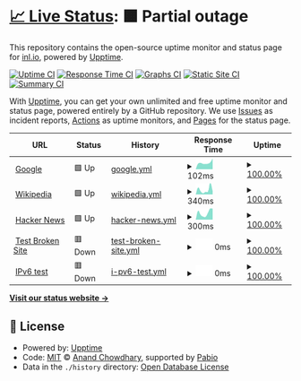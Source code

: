# [📈 Live Status](https://inl-io.github.io/upptime): <!--live status--> **🟧 Partial outage**

This repository contains the open-source uptime monitor and status page for [inl.io](https://inl.io), powered by [Upptime](https://github.com/upptime/upptime).

[![Uptime CI](https://github.com/inl-io/upptime/workflows/Uptime%20CI/badge.svg)](https://github.com/inl-io/upptime/actions?query=workflow%3A%22Uptime+CI%22)
[![Response Time CI](https://github.com/inl-io/upptime/workflows/Response%20Time%20CI/badge.svg)](https://github.com/inl-io/upptime/actions?query=workflow%3A%22Response+Time+CI%22)
[![Graphs CI](https://github.com/inl-io/upptime/workflows/Graphs%20CI/badge.svg)](https://github.com/inl-io/upptime/actions?query=workflow%3A%22Graphs+CI%22)
[![Static Site CI](https://github.com/inl-io/upptime/workflows/Static%20Site%20CI/badge.svg)](https://github.com/inl-io/upptime/actions?query=workflow%3A%22Static+Site+CI%22)
[![Summary CI](https://github.com/inl-io/upptime/workflows/Summary%20CI/badge.svg)](https://github.com/inl-io/upptime/actions?query=workflow%3A%22Summary+CI%22)

With [Upptime](https://upptime.js.org), you can get your own unlimited and free uptime monitor and status page, powered entirely by a GitHub repository. We use [Issues](https://github.com/inl-io/upptime/issues) as incident reports, [Actions](https://github.com/inl-io/upptime/actions) as uptime monitors, and [Pages](https://inl-io.github.io/upptime) for the status page.

<!--start: status pages-->
<!-- This summary is generated by Upptime (https://github.com/upptime/upptime) -->
<!-- Do not edit this manually, your changes will be overwritten -->
<!-- prettier-ignore -->
| URL | Status | History | Response Time | Uptime |
| --- | ------ | ------- | ------------- | ------ |
| <img alt="" src="https://icons.duckduckgo.com/ip3/www.google.com.ico" height="13"> [Google](https://www.google.com) | 🟩 Up | [google.yml](https://github.com/inl-io/upptime/commits/HEAD/history/google.yml) | <details><summary><img alt="Response time graph" src="./graphs/google/response-time-week.png" height="20"> 102ms</summary><br><a href="https://inl-io.github.io/upptime/history/google"><img alt="Response time 109" src="https://img.shields.io/endpoint?url=https%3A%2F%2Fraw.githubusercontent.com%2Finl-io%2Fupptime%2FHEAD%2Fapi%2Fgoogle%2Fresponse-time.json"></a><br><a href="https://inl-io.github.io/upptime/history/google"><img alt="24-hour response time 168" src="https://img.shields.io/endpoint?url=https%3A%2F%2Fraw.githubusercontent.com%2Finl-io%2Fupptime%2FHEAD%2Fapi%2Fgoogle%2Fresponse-time-day.json"></a><br><a href="https://inl-io.github.io/upptime/history/google"><img alt="7-day response time 102" src="https://img.shields.io/endpoint?url=https%3A%2F%2Fraw.githubusercontent.com%2Finl-io%2Fupptime%2FHEAD%2Fapi%2Fgoogle%2Fresponse-time-week.json"></a><br><a href="https://inl-io.github.io/upptime/history/google"><img alt="30-day response time 109" src="https://img.shields.io/endpoint?url=https%3A%2F%2Fraw.githubusercontent.com%2Finl-io%2Fupptime%2FHEAD%2Fapi%2Fgoogle%2Fresponse-time-month.json"></a><br><a href="https://inl-io.github.io/upptime/history/google"><img alt="1-year response time 109" src="https://img.shields.io/endpoint?url=https%3A%2F%2Fraw.githubusercontent.com%2Finl-io%2Fupptime%2FHEAD%2Fapi%2Fgoogle%2Fresponse-time-year.json"></a></details> | <details><summary><a href="https://inl-io.github.io/upptime/history/google">100.00%</a></summary><a href="https://inl-io.github.io/upptime/history/google"><img alt="All-time uptime 100.00%" src="https://img.shields.io/endpoint?url=https%3A%2F%2Fraw.githubusercontent.com%2Finl-io%2Fupptime%2FHEAD%2Fapi%2Fgoogle%2Fuptime.json"></a><br><a href="https://inl-io.github.io/upptime/history/google"><img alt="24-hour uptime 100.00%" src="https://img.shields.io/endpoint?url=https%3A%2F%2Fraw.githubusercontent.com%2Finl-io%2Fupptime%2FHEAD%2Fapi%2Fgoogle%2Fuptime-day.json"></a><br><a href="https://inl-io.github.io/upptime/history/google"><img alt="7-day uptime 100.00%" src="https://img.shields.io/endpoint?url=https%3A%2F%2Fraw.githubusercontent.com%2Finl-io%2Fupptime%2FHEAD%2Fapi%2Fgoogle%2Fuptime-week.json"></a><br><a href="https://inl-io.github.io/upptime/history/google"><img alt="30-day uptime 100.00%" src="https://img.shields.io/endpoint?url=https%3A%2F%2Fraw.githubusercontent.com%2Finl-io%2Fupptime%2FHEAD%2Fapi%2Fgoogle%2Fuptime-month.json"></a><br><a href="https://inl-io.github.io/upptime/history/google"><img alt="1-year uptime 100.00%" src="https://img.shields.io/endpoint?url=https%3A%2F%2Fraw.githubusercontent.com%2Finl-io%2Fupptime%2FHEAD%2Fapi%2Fgoogle%2Fuptime-year.json"></a></details>
| <img alt="" src="https://icons.duckduckgo.com/ip3/en.wikipedia.org.ico" height="13"> [Wikipedia](https://en.wikipedia.org) | 🟩 Up | [wikipedia.yml](https://github.com/inl-io/upptime/commits/HEAD/history/wikipedia.yml) | <details><summary><img alt="Response time graph" src="./graphs/wikipedia/response-time-week.png" height="20"> 340ms</summary><br><a href="https://inl-io.github.io/upptime/history/wikipedia"><img alt="Response time 255" src="https://img.shields.io/endpoint?url=https%3A%2F%2Fraw.githubusercontent.com%2Finl-io%2Fupptime%2FHEAD%2Fapi%2Fwikipedia%2Fresponse-time.json"></a><br><a href="https://inl-io.github.io/upptime/history/wikipedia"><img alt="24-hour response time 243" src="https://img.shields.io/endpoint?url=https%3A%2F%2Fraw.githubusercontent.com%2Finl-io%2Fupptime%2FHEAD%2Fapi%2Fwikipedia%2Fresponse-time-day.json"></a><br><a href="https://inl-io.github.io/upptime/history/wikipedia"><img alt="7-day response time 340" src="https://img.shields.io/endpoint?url=https%3A%2F%2Fraw.githubusercontent.com%2Finl-io%2Fupptime%2FHEAD%2Fapi%2Fwikipedia%2Fresponse-time-week.json"></a><br><a href="https://inl-io.github.io/upptime/history/wikipedia"><img alt="30-day response time 255" src="https://img.shields.io/endpoint?url=https%3A%2F%2Fraw.githubusercontent.com%2Finl-io%2Fupptime%2FHEAD%2Fapi%2Fwikipedia%2Fresponse-time-month.json"></a><br><a href="https://inl-io.github.io/upptime/history/wikipedia"><img alt="1-year response time 255" src="https://img.shields.io/endpoint?url=https%3A%2F%2Fraw.githubusercontent.com%2Finl-io%2Fupptime%2FHEAD%2Fapi%2Fwikipedia%2Fresponse-time-year.json"></a></details> | <details><summary><a href="https://inl-io.github.io/upptime/history/wikipedia">100.00%</a></summary><a href="https://inl-io.github.io/upptime/history/wikipedia"><img alt="All-time uptime 100.00%" src="https://img.shields.io/endpoint?url=https%3A%2F%2Fraw.githubusercontent.com%2Finl-io%2Fupptime%2FHEAD%2Fapi%2Fwikipedia%2Fuptime.json"></a><br><a href="https://inl-io.github.io/upptime/history/wikipedia"><img alt="24-hour uptime 100.00%" src="https://img.shields.io/endpoint?url=https%3A%2F%2Fraw.githubusercontent.com%2Finl-io%2Fupptime%2FHEAD%2Fapi%2Fwikipedia%2Fuptime-day.json"></a><br><a href="https://inl-io.github.io/upptime/history/wikipedia"><img alt="7-day uptime 100.00%" src="https://img.shields.io/endpoint?url=https%3A%2F%2Fraw.githubusercontent.com%2Finl-io%2Fupptime%2FHEAD%2Fapi%2Fwikipedia%2Fuptime-week.json"></a><br><a href="https://inl-io.github.io/upptime/history/wikipedia"><img alt="30-day uptime 100.00%" src="https://img.shields.io/endpoint?url=https%3A%2F%2Fraw.githubusercontent.com%2Finl-io%2Fupptime%2FHEAD%2Fapi%2Fwikipedia%2Fuptime-month.json"></a><br><a href="https://inl-io.github.io/upptime/history/wikipedia"><img alt="1-year uptime 100.00%" src="https://img.shields.io/endpoint?url=https%3A%2F%2Fraw.githubusercontent.com%2Finl-io%2Fupptime%2FHEAD%2Fapi%2Fwikipedia%2Fuptime-year.json"></a></details>
| <img alt="" src="https://icons.duckduckgo.com/ip3/news.ycombinator.com.ico" height="13"> [Hacker News](https://news.ycombinator.com) | 🟩 Up | [hacker-news.yml](https://github.com/inl-io/upptime/commits/HEAD/history/hacker-news.yml) | <details><summary><img alt="Response time graph" src="./graphs/hacker-news/response-time-week.png" height="20"> 300ms</summary><br><a href="https://inl-io.github.io/upptime/history/hacker-news"><img alt="Response time 298" src="https://img.shields.io/endpoint?url=https%3A%2F%2Fraw.githubusercontent.com%2Finl-io%2Fupptime%2FHEAD%2Fapi%2Fhacker-news%2Fresponse-time.json"></a><br><a href="https://inl-io.github.io/upptime/history/hacker-news"><img alt="24-hour response time 488" src="https://img.shields.io/endpoint?url=https%3A%2F%2Fraw.githubusercontent.com%2Finl-io%2Fupptime%2FHEAD%2Fapi%2Fhacker-news%2Fresponse-time-day.json"></a><br><a href="https://inl-io.github.io/upptime/history/hacker-news"><img alt="7-day response time 300" src="https://img.shields.io/endpoint?url=https%3A%2F%2Fraw.githubusercontent.com%2Finl-io%2Fupptime%2FHEAD%2Fapi%2Fhacker-news%2Fresponse-time-week.json"></a><br><a href="https://inl-io.github.io/upptime/history/hacker-news"><img alt="30-day response time 274" src="https://img.shields.io/endpoint?url=https%3A%2F%2Fraw.githubusercontent.com%2Finl-io%2Fupptime%2FHEAD%2Fapi%2Fhacker-news%2Fresponse-time-month.json"></a><br><a href="https://inl-io.github.io/upptime/history/hacker-news"><img alt="1-year response time 298" src="https://img.shields.io/endpoint?url=https%3A%2F%2Fraw.githubusercontent.com%2Finl-io%2Fupptime%2FHEAD%2Fapi%2Fhacker-news%2Fresponse-time-year.json"></a></details> | <details><summary><a href="https://inl-io.github.io/upptime/history/hacker-news">100.00%</a></summary><a href="https://inl-io.github.io/upptime/history/hacker-news"><img alt="All-time uptime 100.00%" src="https://img.shields.io/endpoint?url=https%3A%2F%2Fraw.githubusercontent.com%2Finl-io%2Fupptime%2FHEAD%2Fapi%2Fhacker-news%2Fuptime.json"></a><br><a href="https://inl-io.github.io/upptime/history/hacker-news"><img alt="24-hour uptime 100.00%" src="https://img.shields.io/endpoint?url=https%3A%2F%2Fraw.githubusercontent.com%2Finl-io%2Fupptime%2FHEAD%2Fapi%2Fhacker-news%2Fuptime-day.json"></a><br><a href="https://inl-io.github.io/upptime/history/hacker-news"><img alt="7-day uptime 100.00%" src="https://img.shields.io/endpoint?url=https%3A%2F%2Fraw.githubusercontent.com%2Finl-io%2Fupptime%2FHEAD%2Fapi%2Fhacker-news%2Fuptime-week.json"></a><br><a href="https://inl-io.github.io/upptime/history/hacker-news"><img alt="30-day uptime 100.00%" src="https://img.shields.io/endpoint?url=https%3A%2F%2Fraw.githubusercontent.com%2Finl-io%2Fupptime%2FHEAD%2Fapi%2Fhacker-news%2Fuptime-month.json"></a><br><a href="https://inl-io.github.io/upptime/history/hacker-news"><img alt="1-year uptime 100.00%" src="https://img.shields.io/endpoint?url=https%3A%2F%2Fraw.githubusercontent.com%2Finl-io%2Fupptime%2FHEAD%2Fapi%2Fhacker-news%2Fuptime-year.json"></a></details>
| <img alt="" src="https://icons.duckduckgo.com/ip3/thissitedoesnotexist.koj.co.ico" height="13"> [Test Broken Site](https://thissitedoesnotexist.koj.co) | 🟥 Down | [test-broken-site.yml](https://github.com/inl-io/upptime/commits/HEAD/history/test-broken-site.yml) | <details><summary><img alt="Response time graph" src="./graphs/test-broken-site/response-time-week.png" height="20"> 0ms</summary><br><a href="https://inl-io.github.io/upptime/history/test-broken-site"><img alt="Response time 0" src="https://img.shields.io/endpoint?url=https%3A%2F%2Fraw.githubusercontent.com%2Finl-io%2Fupptime%2FHEAD%2Fapi%2Ftest-broken-site%2Fresponse-time.json"></a><br><a href="https://inl-io.github.io/upptime/history/test-broken-site"><img alt="24-hour response time 0" src="https://img.shields.io/endpoint?url=https%3A%2F%2Fraw.githubusercontent.com%2Finl-io%2Fupptime%2FHEAD%2Fapi%2Ftest-broken-site%2Fresponse-time-day.json"></a><br><a href="https://inl-io.github.io/upptime/history/test-broken-site"><img alt="7-day response time 0" src="https://img.shields.io/endpoint?url=https%3A%2F%2Fraw.githubusercontent.com%2Finl-io%2Fupptime%2FHEAD%2Fapi%2Ftest-broken-site%2Fresponse-time-week.json"></a><br><a href="https://inl-io.github.io/upptime/history/test-broken-site"><img alt="30-day response time 0" src="https://img.shields.io/endpoint?url=https%3A%2F%2Fraw.githubusercontent.com%2Finl-io%2Fupptime%2FHEAD%2Fapi%2Ftest-broken-site%2Fresponse-time-month.json"></a><br><a href="https://inl-io.github.io/upptime/history/test-broken-site"><img alt="1-year response time 0" src="https://img.shields.io/endpoint?url=https%3A%2F%2Fraw.githubusercontent.com%2Finl-io%2Fupptime%2FHEAD%2Fapi%2Ftest-broken-site%2Fresponse-time-year.json"></a></details> | <details><summary><a href="https://inl-io.github.io/upptime/history/test-broken-site">100.00%</a></summary><a href="https://inl-io.github.io/upptime/history/test-broken-site"><img alt="All-time uptime 100.00%" src="https://img.shields.io/endpoint?url=https%3A%2F%2Fraw.githubusercontent.com%2Finl-io%2Fupptime%2FHEAD%2Fapi%2Ftest-broken-site%2Fuptime.json"></a><br><a href="https://inl-io.github.io/upptime/history/test-broken-site"><img alt="24-hour uptime 100.00%" src="https://img.shields.io/endpoint?url=https%3A%2F%2Fraw.githubusercontent.com%2Finl-io%2Fupptime%2FHEAD%2Fapi%2Ftest-broken-site%2Fuptime-day.json"></a><br><a href="https://inl-io.github.io/upptime/history/test-broken-site"><img alt="7-day uptime 100.00%" src="https://img.shields.io/endpoint?url=https%3A%2F%2Fraw.githubusercontent.com%2Finl-io%2Fupptime%2FHEAD%2Fapi%2Ftest-broken-site%2Fuptime-week.json"></a><br><a href="https://inl-io.github.io/upptime/history/test-broken-site"><img alt="30-day uptime 100.00%" src="https://img.shields.io/endpoint?url=https%3A%2F%2Fraw.githubusercontent.com%2Finl-io%2Fupptime%2FHEAD%2Fapi%2Ftest-broken-site%2Fuptime-month.json"></a><br><a href="https://inl-io.github.io/upptime/history/test-broken-site"><img alt="1-year uptime 100.00%" src="https://img.shields.io/endpoint?url=https%3A%2F%2Fraw.githubusercontent.com%2Finl-io%2Fupptime%2FHEAD%2Fapi%2Ftest-broken-site%2Fuptime-year.json"></a></details>
| <img alt="" src="https://icons.duckduckgo.com/ip3/null.ico" height="13"> [IPv6 test](forwardemail.net) | 🟥 Down | [i-pv6-test.yml](https://github.com/inl-io/upptime/commits/HEAD/history/i-pv6-test.yml) | <details><summary><img alt="Response time graph" src="./graphs/i-pv6-test/response-time-week.png" height="20"> 0ms</summary><br><a href="https://inl-io.github.io/upptime/history/i-pv6-test"><img alt="Response time 0" src="https://img.shields.io/endpoint?url=https%3A%2F%2Fraw.githubusercontent.com%2Finl-io%2Fupptime%2FHEAD%2Fapi%2Fi-pv6-test%2Fresponse-time.json"></a><br><a href="https://inl-io.github.io/upptime/history/i-pv6-test"><img alt="24-hour response time 0" src="https://img.shields.io/endpoint?url=https%3A%2F%2Fraw.githubusercontent.com%2Finl-io%2Fupptime%2FHEAD%2Fapi%2Fi-pv6-test%2Fresponse-time-day.json"></a><br><a href="https://inl-io.github.io/upptime/history/i-pv6-test"><img alt="7-day response time 0" src="https://img.shields.io/endpoint?url=https%3A%2F%2Fraw.githubusercontent.com%2Finl-io%2Fupptime%2FHEAD%2Fapi%2Fi-pv6-test%2Fresponse-time-week.json"></a><br><a href="https://inl-io.github.io/upptime/history/i-pv6-test"><img alt="30-day response time 0" src="https://img.shields.io/endpoint?url=https%3A%2F%2Fraw.githubusercontent.com%2Finl-io%2Fupptime%2FHEAD%2Fapi%2Fi-pv6-test%2Fresponse-time-month.json"></a><br><a href="https://inl-io.github.io/upptime/history/i-pv6-test"><img alt="1-year response time 0" src="https://img.shields.io/endpoint?url=https%3A%2F%2Fraw.githubusercontent.com%2Finl-io%2Fupptime%2FHEAD%2Fapi%2Fi-pv6-test%2Fresponse-time-year.json"></a></details> | <details><summary><a href="https://inl-io.github.io/upptime/history/i-pv6-test">100.00%</a></summary><a href="https://inl-io.github.io/upptime/history/i-pv6-test"><img alt="All-time uptime 100.00%" src="https://img.shields.io/endpoint?url=https%3A%2F%2Fraw.githubusercontent.com%2Finl-io%2Fupptime%2FHEAD%2Fapi%2Fi-pv6-test%2Fuptime.json"></a><br><a href="https://inl-io.github.io/upptime/history/i-pv6-test"><img alt="24-hour uptime 100.00%" src="https://img.shields.io/endpoint?url=https%3A%2F%2Fraw.githubusercontent.com%2Finl-io%2Fupptime%2FHEAD%2Fapi%2Fi-pv6-test%2Fuptime-day.json"></a><br><a href="https://inl-io.github.io/upptime/history/i-pv6-test"><img alt="7-day uptime 100.00%" src="https://img.shields.io/endpoint?url=https%3A%2F%2Fraw.githubusercontent.com%2Finl-io%2Fupptime%2FHEAD%2Fapi%2Fi-pv6-test%2Fuptime-week.json"></a><br><a href="https://inl-io.github.io/upptime/history/i-pv6-test"><img alt="30-day uptime 100.00%" src="https://img.shields.io/endpoint?url=https%3A%2F%2Fraw.githubusercontent.com%2Finl-io%2Fupptime%2FHEAD%2Fapi%2Fi-pv6-test%2Fuptime-month.json"></a><br><a href="https://inl-io.github.io/upptime/history/i-pv6-test"><img alt="1-year uptime 100.00%" src="https://img.shields.io/endpoint?url=https%3A%2F%2Fraw.githubusercontent.com%2Finl-io%2Fupptime%2FHEAD%2Fapi%2Fi-pv6-test%2Fuptime-year.json"></a></details>

<!--end: status pages-->

[**Visit our status website →**](https://inl-io.github.io/upptime)

## 📄 License

- Powered by: [Upptime](https://github.com/upptime/upptime)
- Code: [MIT](./LICENSE) © [Anand Chowdhary](https://anandchowdhary.com), supported by [Pabio](https://pabio.com)
- Data in the `./history` directory: [Open Database License](https://opendatacommons.org/licenses/odbl/1-0/)
